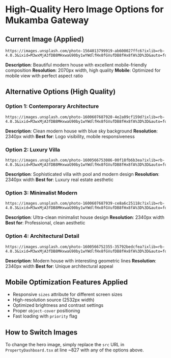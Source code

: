 # High-Quality Hero Image Options for Mukamba Gateway

## Current Image (Applied)
```
https://images.unsplash.com/photo-1564013799919-ab600027ffc6?ixlib=rb-4.0.3&ixid=M3wxMjA3fDB8MHxwaG90by1wYWdlfHx8fGVufDB8fHx8fA%3D%3D&auto=format&fit=crop&w=2070&q=80
```
**Description**: Beautiful modern house with excellent mobile-friendly composition
**Resolution**: 2070px width, high quality
**Mobile**: Optimized for mobile view with perfect aspect ratio

## Alternative Options (High Quality)

### Option 1: Contemporary Architecture
```
https://images.unsplash.com/photo-1600607687920-4e2a09cf159d?ixlib=rb-4.0.3&ixid=M3wxMjA3fDB8MHxwaG90by1wYWdlfHx8fGVufDB8fHx8fA%3D%3D&auto=format&fit=crop&w=2340&q=80
```
**Description**: Clean modern house with blue sky background
**Resolution**: 2340px width
**Best for**: Logo visibility, mobile responsiveness

### Option 2: Luxury Villa
```
https://images.unsplash.com/photo-1600566753086-00f18fb6b3ea?ixlib=rb-4.0.3&ixid=M3wxMjA3fDB8MHxwaG90by1wYWdlfHx8fGVufDB8fHx8fA%3D%3D&auto=format&fit=crop&w=2340&q=80
```
**Description**: Sophisticated villa with pool and modern design
**Resolution**: 2340px width
**Best for**: Luxury real estate aesthetic

### Option 3: Minimalist Modern
```
https://images.unsplash.com/photo-1600607687939-ce8a6c25118c?ixlib=rb-4.0.3&ixid=M3wxMjA3fDB8MHxwaG90by1wYWdlfHx8fGVufDB8fHx8fA%3D%3D&auto=format&fit=crop&w=2340&q=80
```
**Description**: Ultra-clean minimalist house design
**Resolution**: 2340px width
**Best for**: Professional, clean aesthetic

### Option 4: Architectural Detail
```
https://images.unsplash.com/photo-1600566752355-35792bedcfea?ixlib=rb-4.0.3&ixid=M3wxMjA3fDB8MHxwaG90by1wYWdlfHx8fGVufDB8fHx8fA%3D%3D&auto=format&fit=crop&w=2340&q=80
```
**Description**: Modern house with interesting geometric lines
**Resolution**: 2340px width
**Best for**: Unique architectural appeal

## Mobile Optimization Features Applied
- Responsive `sizes` attribute for different screen sizes
- High-resolution source (2532px width)
- Optimized brightness and contrast settings
- Proper `object-cover` positioning
- Fast loading with `priority` flag

## How to Switch Images
To change the hero image, simply replace the `src` URL in `PropertyDashboard.tsx` at line ~827 with any of the options above.
